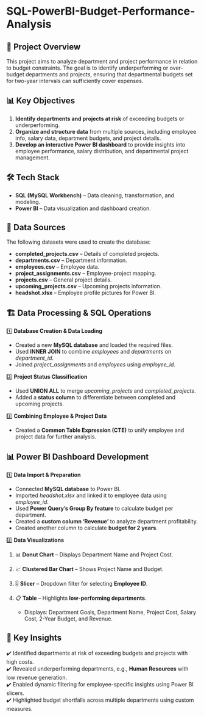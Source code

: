 # SQL-PowerBI-Budget-Performance-Analysis

## 📌 Project Overview

This project aims to analyze department and project performance in relation to budget constraints. The goal is to identify underperforming or over-budget departments and projects, ensuring that departmental budgets set for two-year intervals can sufficiently cover expenses.

## 📊 Key Objectives

1. **Identify departments and projects at risk** of exceeding budgets or underperforming.
2. **Organize and structure data** from multiple sources, including employee info, salary data, department budgets, and project details.
3. **Develop an interactive Power BI dashboard** to provide insights into employee performance, salary distribution, and departmental project management.

## 🛠️ Tech Stack

 - **SQL (MySQL Workbench)** – Data cleaning, transformation, and modeling.
 - **Power BI** – Data visualization and dashboard creation.

## 📂 Data Sources

The following datasets were used to create the database:
 - **completed_projects.csv** – Details of completed projects.
 - **departments.csv** – Department information.
 - **employees.csv** – Employee data.
 - **project_assignments.csv** – Employee-project mapping.
 - **projects.csv** – General project details.
 - **upcoming_projects.csv** – Upcoming projects information.
 - **headshot.xlsx** – Employee profile pictures for Power BI.

## 🏗️ Data Processing & SQL Operations

1️⃣ **Database Creation & Data Loading**

- Created a new **MySQL database** and loaded the required files.
- Used **INNER JOIN** to combine *employees* and *departments* on *department_id*.
- Joined *project_assignments* and *employees* using *employee_id*.

2️⃣ **Project Status Classification**
- Used **UNION ALL** to merge *upcoming_projects* and *completed_projects*.
- Added a **status column** to differentiate between completed and upcoming projects.

3️⃣ **Combining Employee & Project Data**
- Created a **Common Table Expression (CTE)** to unify employee and project data for further analysis.

## 📊 Power BI Dashboard Development

1️⃣ **Data Import & Preparation**
- Connected **MySQL database** to Power BI.
- Imported *headshot.xlsx* and linked it to employee data using *employee_id*.
- Used **Power Query’s Group By feature** to calculate budget per department.
- Created a **custom column ‘Revenue’** to analyze department profitability.
- Created another column to calculate **budget for 2 years**.

2️⃣ **Data Visualizations**
1. 📊 **Donut Chart** – Displays Department Name and Project Cost.

2. 📈 **Clustered Bar Chart** – Shows Project Name and Budget.

3. 🎚️ **Slicer** – Dropdown filter for selecting **Employee ID**.

4. 📋 **Table** – Highlights **low-performing departments**.
    - Displays: Department Goals, Department Name, Project Cost, Salary Cost, 2-Year Budget, and Revenue.
  

## 📢 **Key Insights**

✔️ Identified departments at risk of exceeding budgets and projects with high costs.  
✔️ Revealed underperforming departments, e.g., **Human Resources** with low revenue generation.  
✔️ Enabled dynamic filtering for employee-specific insights using Power BI slicers.  
✔️ Highlighted budget shortfalls across multiple departments using custom measures.  
